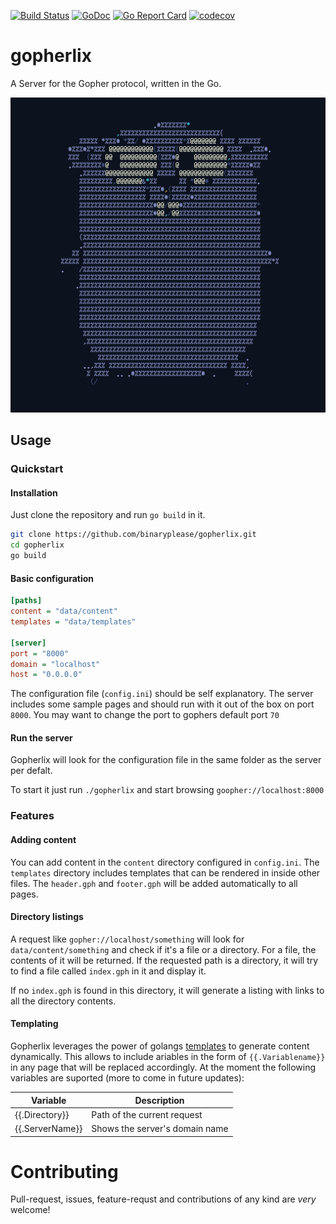 
[![Build Status](https://travis-ci.org/binaryplease/gopherlix.svg?branch=master)](https://travis-ci.org/binaryplease/gopherlix)
[![GoDoc](https://godoc.org/github.com/binaryplease/gopherlix?status.svg)](https://godoc.org/github.com/binaryplease/gopherlix)
[![Go Report Card](https://goreportcard.com/badge/github.com/binaryplease/gopherlix)](https://goreportcard.com/report/github.com/binaryplease/gopherlix)
[![codecov](https://codecov.io/gh/binaryplease/gopherlix/branch/master/graph/badge.svg)](https://codecov.io/gh/binaryplease/gopherlix)


# gopherlix

A Server for the Gopher protocol, written in the Go.

<p align="center">
  <img src="./logo.png">
</p>

## Usage

### Quickstart

#### Installation

Just clone the repository and run `go build` in it.

```sh
git clone https://github.com/binaryplease/gopherlix.git
cd gopherlix
go build
```

#### Basic configuration

```ini
[paths]
content = "data/content"
templates = "data/templates"

[server]
port = "8000"
domain = "localhost"
host = "0.0.0.0"
```

The configuration file (`config.ini`) should be self explanatory. The server
includes some sample pages and should run with it out of the box on port `8000`.
You may want to change the port to gophers default port `70`

#### Run the server

Gopherlix will look for the configuration file in the same folder as the server
per defalt.

To start it just run `./gopherlix` and start browsing `goopher://localhost:8000`


### Features

#### Adding content

You can add content in the `content` directory configured in `config.ini`.
The `templates` directory includes templates that can be rendered in inside
other files. The `header.gph` and `footer.gph` will be added automatically to
all pages.


#### Directory listings

A request like `gopher://localhost/something` will look for
`data/content/something` and check if it's a file or a directory.
For a file, the contents of it will be returned. If the requested path is a
directory, it will try to find a file called `index.gph` in it and display it.

If no `index.gph` is found in this directory, it will generate a listing with
links to all the directory contents.

#### Templating

Gopherlix leverages the power of golangs
[templates](https://golang.org/pkg/text/template/) to generate content
dynamically. This allows to include ariables in the form of `{{.Variablename}}`
in any page that will be replaced accordingly. At the moment the following
variables are suported (more to come in future updates):

| Variable        | Description                    |
|-----------------|--------------------------------|
| {{.Directory}}  | Path of the current request    |
| {{.ServerName}} | Shows the server's domain name |

# Contributing

Pull-request, issues, feature-requst and contributions of any kind are *very*
welcome!
